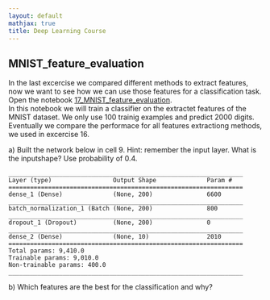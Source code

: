 ```yaml
---
layout: default
mathjax: true
title: Deep Learning Course 
---
```

## MNIST_feature_evaluation

In the last excercise we compared different methods to extract features, now we want to see how we can use those features for a classification task.
Open the notebook [17_MNIST_feature_evaluation](https://github.com/tensorchiefs/dl_course/blob/master/notebooks/17_MNIST_feature_evaluation.ipynb).  
In this notebook we will train a classifier on the extractet features of the MNIST dataset. We only use 100 trainig examples and predict 2000 digits. Eventually we compare the performace for all features extractiong methods, we used in excercise 16.

a) Built the network below in cell 9. Hint: remember the input layer. What is the inputshape? Use probability of 0.4.

```
_________________________________________________________________
Layer (type)                 Output Shape              Param #   
=================================================================
dense_1 (Dense)              (None, 200)               6600      
_________________________________________________________________
batch_normalization_1 (Batch (None, 200)               800       
_________________________________________________________________
dropout_1 (Dropout)          (None, 200)               0         
_________________________________________________________________
dense_2 (Dense)              (None, 10)                2010      
=================================================================
Total params: 9,410.0
Trainable params: 9,010.0
Non-trainable params: 400.0
_________________________________________________________________
``` 

b) Which features are the best for the classification and why?
